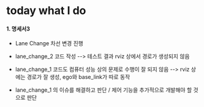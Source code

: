 # today what I do

#### 1. 명세서3

- Lane Change 차선 변경 진행

- lane_change_2 코드 작성 --> 테스트 결과 rviz 상에서 경로가 생성되지 않음

- lane_change_1 코드도 컴퓨터 성능 상의 문제로 수행이 잘 되지 않음 --> rviz 상에는 경로가 잘 생성, ego와 base_link가 따로 동작

- lane_change_1 의 이슈를 해결하고 판단 / 제어 기능을 추가적으로 개발해야 할 것으로 판단
